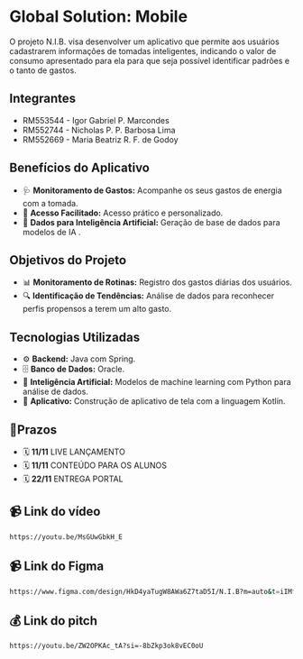 <h1 align="left"> Global Solution: Mobile</h1>
<p align="left">O projeto N.I.B. visa desenvolver um aplicativo que permite aos usuários cadastrarem informações de tomadas inteligentes, indicando o valor de consumo apresentado para ela para que seja possível identificar padrões e o tanto de gastos.</p>

<h2 align="left">Integrantes</h2>
<ul>
  <li>RM553544 - Igor Gabriel P. Marcondes </li> 
  <li>RM552744 - Nicholas P. P. Barbosa Lima</em> </li>
  <li>RM552669 - Maria Beatriz R. F. de Godoy </li> 
</ul>
<h2 align="left">Benefícios do Aplicativo</h2>
<ul>
  <li>🩺 <strong>Monitoramento de Gastos:</strong> Acompanhe os seus gastos de energia com a tomada.</li>
  <li>📱 <strong>Acesso Facilitado:</strong> Acesso prático e personalizado.</li>
  <li>🤖 <strong>Dados para Inteligência Artificial:</strong> Geração de base de dados para modelos de IA .</li>
</ul>

<h2 align="left">Objetivos do Projeto</h2>
<ul>
  <li>📊 <strong>Monitoramento de Rotinas:</strong> Registro dos gastos diárias dos usuários. </li>
  <li>🔍 <strong>Identificação de Tendências:</strong> Análise de dados para reconhecer perfis propensos a terem um alto gasto. </li>
</ul>

<h2 align="left">Tecnologias Utilizadas</h2>
<ul>
  <li>⚙️ <strong>Backend:</strong> Java com Spring. </li>
  <li>🗄️ <strong>Banco de Dados:</strong> Oracle. </li>
  <li>🧠 <strong>Inteligência Artificial:</strong> Modelos de machine learning com Python para análise de dados. </li>
  <li> 📱 <strong>Aplicativo:</strong> Construção de aplicativo de tela com a linguagem Kotlin. </li>
  
</ul>

<h2 align="left"> 📆Prazos</h2>
<ul>
  <li> 🗓️ <strong>11/11</strong> LIVE LANÇAMENTO </li> 
  <li> 🗓️ <strong>11/11</strong> CONTEÚDO PARA OS ALUNOS </em> </li>
  <li> 🗓️ <strong>22/11</strong> ENTREGA PORTAL </li> 
</ul>

<h2 align="left"> 📹 Link do vídeo</h2>

```bash
https://youtu.be/MsGUwGbkH_E
```
<h2 align="left"> 📹 Link do Figma</h2>

```bash
https://www.figma.com/design/HkD4yaTugW8AWa6Z7taD5I/N.I.B?m=auto&t=iIMf61Pcefd9lkUG-1
```

<h2 align="left"> 💰 Link do pitch</h2>

```bash
https://youtu.be/ZW2OPKAc_tA?si=-8bZkp3ok8vEC0oU
```
